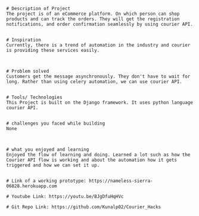     # Description of Project
    The project is of an eCommerce platform. On which person can shop products and can track the orders. They will get the registration notifications, and order confirmation seamlessly by using courier API.


    # Inspiration 
    Currently, there is a trend of automation in the industry and courier is providing these services easily.



    # Problem solved 
    Customers get the message asynchronously. They don't have to wait for long. Rather than using celery automation, we can use courier API.


    # Tools/ Technologies 
    This Project is built on the Django framework. It uses python language courier API.


    # challenges you faced while building
    None



    # what you enjoyed and learning
    Enjoyed the flow of learning and doing. Learned a lot such as how the Courier API flow is working and about the automation how it gets triggered and how we can set it up.


    # Link of a working prototype: https://nameless-sierra-06028.herokuapp.com

    # Youtube Link: https://youtu.be/BJgDfuHqHVc

    # Git Repo Link: https://github.com/Kunalp02/Courier_Hacks